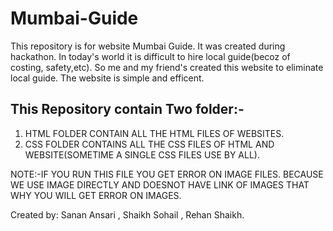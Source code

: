 # Mumbai-Guide
This repository is for website Mumbai Guide. It was created during hackathon.
In today's world it is difficult to hire local guide(becoz of costing, safety,etc). 
So me and my friend's created this website to eliminate local guide. The website is simple and efficent.

## This Repository contain Two folder:-

1. HTML FOLDER CONTAIN ALL THE HTML FILES OF WEBSITES.
2. CSS FOLDER CONTAINS ALL THE CSS FILES OF HTML AND WEBSITE(SOMETIME A SINGLE CSS FILES USE BY ALL).

NOTE:-IF YOU RUN THIS FILE YOU GET ERROR ON IMAGE FILES. BECAUSE WE USE IMAGE DIRECTLY AND DOESNOT HAVE LINK OF IMAGES THAT WHY YOU WILL GET         ERROR ON IMAGES.

Created by: Sanan Ansari , Shaikh Sohail , Rehan Shaikh.
